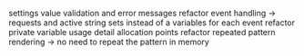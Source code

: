 settings value validation and error messages
refactor event handling -> requests and active string sets instead of a variables for each event
refactor private variable usage
detail allocation points
refactor repeated pattern rendering -> no need to repeat the pattern in memory
